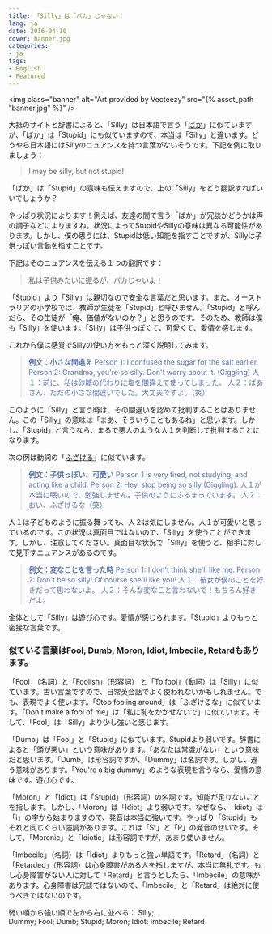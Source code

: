```yaml
---
title: 「Silly」は「バカ」じゃない！
lang: ja
date: 2016-04-10
cover: banner.jpg
categories:
- ja
tags:
- English
- Featured
---
```


<img class="banner" alt="Art provided by Vecteezy"  src="{% asset_path "banner.jpg" %}" />

大抵のサイトと辞書によると、「Silly」は日本語で言う「<a href="http://dictionary.goo.ne.jp/jn/174677/meaning/m0u/%E3%81%B0%E3%81%8B/">ばか</a>」に似ていますが、「ばか」は「Stupid」にも似ていますので、本当は「Silly」と違います。どうやら日本語にはSillyのニュアンスを持つ言葉がないそうです。下記を例に取りましょう：

<blockquote>I may be silly, but not stupid!</blockquote>

「ばか」は「Stupid」の意味も伝えますので、上の「Silly」をどう翻訳すればいいでしょうか？

<!--more-->

やっぱり状況によります！例えば、友達の間で言う「ばか」が冗談かどうかは声の調子などによりますね。状況によってStupidやSillyの意味は異なる可能性があります。しかし、僕の思うには、Stupidは低い知能を指すことですが、Sillyは子供っぽい言動を指すことです。

下記はそのニュアンスを伝える１つの翻訳です：

<blockquote>私は子供みたいに振るが、バカじゃいよ！</blockquote>

「Stupid」より「Silly」は親切なので安全な言葉だと思います。また、オーストラリアの小学校では、教師が生徒を「Stupid」と呼びません。「Stupid」と呼んだら、その生徒が「俺、価値がないのか？」と思うのです。そのため、教師は僕も「Silly」を使います。「Silly」は子供っぽくて、可愛くて、愛情を感じます。

これから僕は感覚でSillyの使い方をもっと深く説明してみます。

<blockquote><span style="color:#5471ab;"><strong>例文：小さな間違え</strong>
Person 1: I confused the sugar for the salt earlier.
Person 2: Grandma, you're so silly. Don't worry about it. (Giggling)
人１：前に、私は砂糖の代わりに塩を間違えて使ってしまった。
人２：ばあさん、ただの小さな間違いでした。大丈夫ですよ。（笑）
</span></blockquote>

このように「Silly」と言う時は、その間違いを認めて批判することはありません。この「Silly」の意味は「まあ、そういうこともあるね」と思います。しかし、「Stupid」と言うなら、まるで悪人のような人１を判断して批判することになります。

次の例は動詞の「<a href="http://dictionary.goo.ne.jp/jn/192243/meaning/m0u/%E3%81%B5%E3%81%96%E3%81%91%E3%82%8B/">ふざける</a>」に似ています。

<blockquote><span style="color:#5471ab;"><strong>例文：子供っぽい、可愛い</strong>
Person 1 is very tired, not studying, and acting like a child.
Person 2: Hey, stop being so silly (Giggling).
人１が本当に眠いので、勉強しません。子供のようにふるまっています。
人２：おい、ふざけるな（笑）
</span></blockquote>

人１は子どものように振る舞っても、人２は気にしません。人１が可愛いと思っているのです。この状況は真面目ではないので、「Silly」を使うことができます。しかし、注意してください。真面目な状況で「Silly」を使うと、相手に対して見下すニュアンスがあるのです。

<blockquote><span style="color:#5471ab;"><strong>例文：変なことを言った時</strong>
Person 1: I don't think she'll like me.
Person 2: Don't be so silly! Of course she'll like you!
人１：彼女が僕のことを好きだって思わないよ。
人２：そんな変なこと言わないで！もちろん好きだよ。
</span></blockquote>

全体として「Silly」は遊び心です。愛情が感じられます。「Stupid」よりもっと密接な言葉です。

<h3>似ている言葉はFool, Dumb, Moron, Idiot, Imbecile, Retardもあります。</h3>
「Fool」（名詞）と「Foolish」（形容詞） と「To fool」（動詞）は「Silly」に似ています。古い言葉ですので、日常英会話でよく使われないかもしれません。でも、表現でよく使います。「Stop fooling around」は「ふざけるな」に似ています。「Don't make a fool of me」は「私に恥をかかせないで」に似ています。そして、「Fool」は「Silly」より少し強いと感じます。</p>

「Dumb」は「Fool」と「Stupid」に似ています。Stupidより弱いです。辞書によると「頭が悪い」という意味があります。「あなたは常識がない」という意味だと思います。「Dumb」は形容詞ですが、「Dummy」は名詞です。しかし、違う意味があります。「You're a big dummy」のような表現を言うなら、愛情の意味です。遊び心です。

「Moron」と「Idiot」は「Stupid」（形容詞）の名詞です。知能が足りないことを指します。しかし、「Moron」は「Idiot」より弱いです。なぜなら、「Idiot」は「i」の字から始まりますので、発音は本当に強いです。やっぱり「Stupid」もそれと同じぐらい強調があります。これは「St」と「P」の発音のせいです。そして、「Moronic」と「Idiotic」は形容詞ですが、あまり使いません。

「Imbecile」（名詞）は「Idiot」よりもっと強い単語です。「Retard」（名詞）と「Retarded」（形容詞）は心身障害がある人を指しますが、本当に無礼です。もし心身障害がない人に対して「Retard」と言うとしたら、「Imbecile」の意味があります。心身障害は冗談ではないので、「Imbecile」と「Retard」は絶対に使うべきではないのです。

弱い順から強い順で左から右に並べる：
Silly; Dummy; Fool; Dumb; Stupid; Moron; Idiot; Imbecile; Retard
